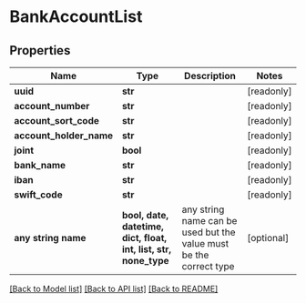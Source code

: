# BankAccountList


## Properties
Name | Type | Description | Notes
------------ | ------------- | ------------- | -------------
**uuid** | **str** |  | [readonly] 
**account_number** | **str** |  | [readonly] 
**account_sort_code** | **str** |  | [readonly] 
**account_holder_name** | **str** |  | [readonly] 
**joint** | **bool** |  | [readonly] 
**bank_name** | **str** |  | [readonly] 
**iban** | **str** |  | [readonly] 
**swift_code** | **str** |  | [readonly] 
**any string name** | **bool, date, datetime, dict, float, int, list, str, none_type** | any string name can be used but the value must be the correct type | [optional]

[[Back to Model list]](../README.md#documentation-for-models) [[Back to API list]](../README.md#documentation-for-api-endpoints) [[Back to README]](../README.md)


